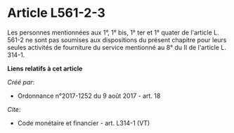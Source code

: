 # Article L561-2-3

Les personnes mentionnées aux 1°, 1° bis, 1° ter et 1° quater de l'article L. 561-2 ne sont pas soumises aux dispositions du
présent chapitre pour leurs seules activités de fourniture du service mentionné au 8° du II de l'article L. 314-1.

**Liens relatifs à cet article**

_Créé par_:

  - Ordonnance n°2017-1252 du 9 août 2017 - art. 18

_Cite_:

  - Code monétaire et financier - art. L314-1 (VT)
